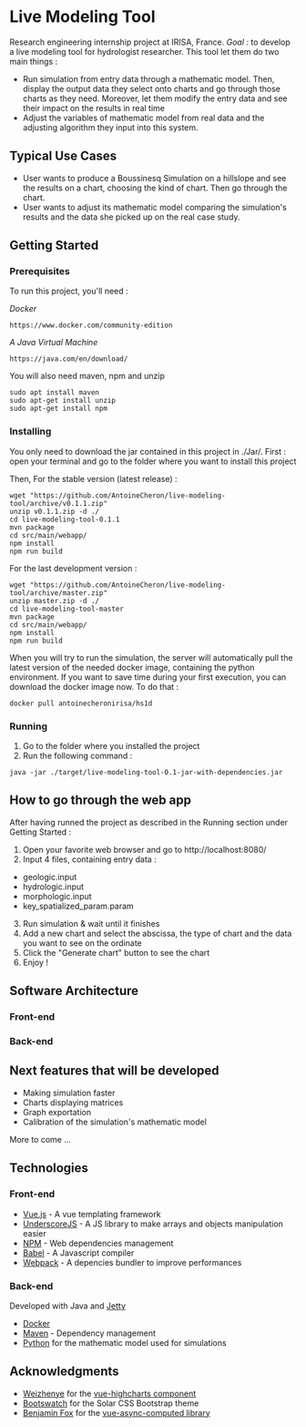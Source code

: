 # Live Modeling Tool

Research engineering internship project at IRISA, France.
*Goal :* to develop a live modeling tool for hydrologist researcher. This tool
let them do two main things :
* Run simulation from entry data through a mathematic model. Then, display the
 output data they select onto charts and go through those charts as they need.
 Moreover, let them modify the entry data and see their impact on the results in
 real time
 * Adjust the variables of mathematic model from real data and the adjusting
 algorithm they input into this system.

## Typical Use Cases
* User wants to produce a Boussinesq Simulation on a hillslope and see the results
on a chart, choosing the kind of chart. Then go through the chart.
* User wants to adjust its mathematic model comparing the simulation's results
and the data she picked up on the real case study.

## Getting Started

### Prerequisites
To run this project, you'll need :

*Docker*
```
https://www.docker.com/community-edition
```

*A Java Virtual Machine*
```
https://java.com/en/download/
```

You will also need maven, npm and unzip
```
sudo apt install maven
sudo apt-get install unzip
sudo apt-get install npm
```

### Installing
You only need to download the jar contained in this project in ./Jar/.
First : open your terminal and go to the folder where you want to install this project

Then,
For the stable version (latest release) :
```
wget "https://github.com/AntoineCheron/live-modeling-tool/archive/v0.1.1.zip"
unzip v0.1.1.zip -d ./
cd live-modeling-tool-0.1.1
mvn package
cd src/main/webapp/
npm install
npm run build
```

For the last development version :
```
wget "https://github.com/AntoineCheron/live-modeling-tool/archive/master.zip"
unzip master.zip -d ./
cd live-modeling-tool-master
mvn package
cd src/main/webapp/
npm install
npm run build
```

When you will try to run the simulation, the server will automatically pull the
latest version of the needed docker image, containing the python environment.
If you want to save time during your first execution, you can download the docker image now.
To do that :
```
docker pull antoinecheronirisa/hs1d
```

### Running
1. Go to the folder where you installed the project
2. Run the following command :
```
java -jar ./target/live-modeling-tool-0.1-jar-with-dependencies.jar
```

## How to go through the web app
After having runned the project as described in the Running section
under Getting Started :

1. Open your favorite web browser and go to http://localhost:8080/
2. Input 4 files, containing entry data :
* geologic.input
* hydrologic.input
* morphologic.input
* key_spatialized_param.param

3. Run simulation & wait until it finishes
4. Add a new chart and select the abscissa, the type of chart and the data
you want to see on the ordinate
5. Click the "Generate chart" button to see the chart
6. Enjoy !

## Software Architecture
### Front-end

### Back-end

## Next features that will be developed
* Making simulation faster
* Charts displaying matrices
* Graph exportation
* Calibration of the simulation's mathematic model

More to come ...

## Technologies

### Front-end
* [Vue.js](https://vuejs.org/) - A vue templating framework
* [UnderscoreJS](http://underscorejs.org/) - A JS library to make arrays and objects manipulation easier
* [NPM](https://www.npmjs.com/) - Web dependencies management
* [Babel](https://babeljs.io/) - A Javascript compiler
* [Webpack](https://webpack.js.org/) - A depencies bundler to improve performances

### Back-end
Developed with Java and [Jetty](http://www.eclipse.org/jetty/)
* [Docker](https://www.docker.com/)
* [Maven](https://maven.apache.org/) - Dependency management
* [Python](https://www.python.org/) for the mathematic model used for simulations

## Acknowledgments
* [Weizhenye](https://woozy.im/) for the [vue-highcharts component](https://github.com/weizhenye/vue-highcharts)
* [Bootswatch](https://bootswatch.com/solar/) for the Solar CSS Bootstrap theme
* [Benjamin Fox](https://github.com/foxbenjaminfox) for the [vue-async-computed library](https://github.com/foxbenjaminfox/vue-async-computed)
